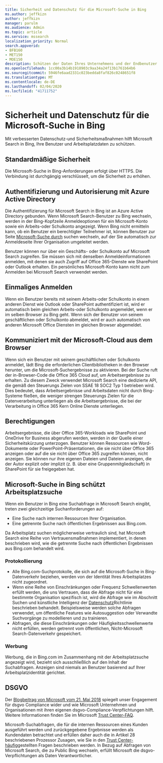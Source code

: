 ```yaml
---
title: Sicherheit und Datenschutz für die Microsoft-Suche in Bing
ms.author: jeffkizn
author: jeffkizn
manager: parulm
ms.audience: Admin
ms.topic: article
ms.service: mssearch
localization_priority: Normal
search.appverid:
- BFB160
- MET150
- MOE150
description: Schützen der Daten Ihres Unternehmens und der Endbenutzer bei der Bereitstellung von Informationen für autorisierte Benutzer mit Microsoft Search in Bing
ms.openlocfilehash: 1cc00a3b14b1918903c9aa34a24f13b1761b64b6
ms.sourcegitcommit: 5946fe6aad2331c023bedda8faf826c0248651f8
ms.translationtype: MT
ms.contentlocale: de-DE
ms.lasthandoff: 02/04/2020
ms.locfileid: "41711752"
---
```

# <a name="security-and-privacy-for-microsoft-search-in-bing"></a>Sicherheit und Datenschutz für die Microsoft-Suche in Bing

Mit verbesserten Datenschutz-und Sicherheitsmaßnahmen hilft Microsoft Search in Bing, Ihre Benutzer und Arbeitsplatzdaten zu schützen.

## <a name="secure-by-default"></a>Standardmäßige Sicherheit

Die Microsoft-Suche in Bing-Anforderungen erfolgt über HTTPS. Die Verbindung ist durchgängig verschlüsselt, um die Sicherheit zu erhöhen.
  
## <a name="authentication-and-authorization-with-azure-active-directory"></a>Authentifizierung und Autorisierung mit Azure Active Directory

Die Authentifizierung für Microsoft Search in Bing ist an Azure Active Directory gebunden. Wenn Microsoft Search-Benutzer zu Bing wechseln, werden in der Bing-Kopfzeile Anmeldeoptionen für ein Microsoft-Konto sowie ein Arbeits-oder Schulkonto angezeigt. Wenn Bing nicht ermitteln kann, ob ein Benutzer ein berechtigter Teilnehmer ist, können Benutzer zur Seite [Microsoft-Suche durch](https://www.bing.com/business/explore) suchen wechseln, auf der Sie automatisch zur Anmeldeseite Ihrer Organisation umgeleitet werden.

Benutzer können nur über ein Geschäfts- oder Schulkonto auf Microsoft Search zugreifen. Sie müssen sich mit denselben Anmeldeinformationen anmelden, mit denen sie auch Zugriff auf Office 365-Dienste wie SharePoint oder Outlook erhalten. Ein persönliches Microsoft-Konto kann nicht zum Anmelden bei Microsoft Search verwendet werden.

## <a name="single-sign-on"></a>Einmaliges Anmelden

Wenn ein Benutzer bereits mit seinem Arbeits-oder Schulkonto in einem anderen Dienst wie Outlook oder SharePoint authentifiziert ist, wird er automatisch beim gleichen Arbeits-oder Schulkonto angemeldet, wenn er im selben Browser zu Bing geht. Wenn sich der Benutzer von seinem geschäftlichen oder Schulkonto abmeldet, wird er auch automatisch von anderen Microsoft Office Diensten im gleichen Browser abgemeldet.
  
## <a name="communicates-with-the-microsoft-cloud-from-the-browser"></a>Kommuniziert mit der Microsoft-Cloud aus dem Browser

Wenn sich ein Benutzer mit seinem geschäftlichen oder Schulkonto anmeldet, lädt Bing die erforderlichen Clientbibliotheken in den Browser herunter, um die Microsoft-Suchergebnisse zu aktivieren. Bei der Suche ruft der in-Browser-Code die Office 365 Cloud auf, um Arbeitsergebnisse zu erhalten. Zu diesem Zweck verwendet Microsoft Search eine dedizierte API, die gemäß den Steuerungs Zielen von SSAE 18 SOC2 Typ 1 betrieben wird. Dies bedeutet, dass Arbeitsergebnisse und Arbeitsdaten nicht durch Bing-Systeme fließen, die weniger strengen Steuerungs Zielen für die Datenverarbeitung unterliegen als die Arbeitsergebnisse, die bei der Verarbeitung in Office 365 Kern Online Dienste unterliegen.
  
## <a name="permissions"></a>Berechtigungen

Arbeitsergebnisse, die über Office 365-Workloads wie SharePoint und OneDrive for Business abgerufen werden, werden in der Quelle einer Sicherheitskürzung unterzogen. Benutzer können Ressourcen wie Word-Dokumente oder PowerPoint-Präsentationen, die sie nicht über Office 365 anzeigen oder auf die sie nicht über Office 365 zugreifen können, nicht anzeigen. Sie können nur ihre eigenen Dateien und Dateien anzeigen, die der Autor explizit oder implizit (z. B. über eine Gruppenmitgliedschaft) in SharePoint für sie freigegeben hat.

## <a name="microsoft-search-in-bing-protects-workplace-searches"></a>Microsoft-Suche in Bing schützt Arbeitsplatzsuche

Wenn ein Benutzer in Bing eine Suchabfrage in Microsoft Search eingibt, treten zwei gleichzeitige Suchanforderungen auf:

- Eine Suche nach internen Ressourcen Ihrer Organisation.
- Eine getrennte Suche nach öffentlichen Ergebnissen aus Bing.com.

Da Arbeitsplatz suchen möglicherweise vertraulich sind, hat Microsoft Search eine Reihe von Vertrauensmaßnahmen implementiert, in denen beschrieben wird, wie die getrennte Suche nach öffentlichen Ergebnissen aus Bing.com behandelt wird.

### <a name="logging"></a>Protokollierung

- Alle Bing.com-Suchprotokolle, die sich auf die Microsoft-Suche in Bing-Datenverkehr beziehen, werden von der Identität Ihres Arbeitsplatzes nicht zugeordnet.
- Wenn eine Reihe von Einschränkungen oder Frequenz Schwellenwerten erfüllt werden, die uns Vertrauen, dass die Abfrage nicht für eine bestimmte Organisation spezifisch ist, wird die Abfrage wie im Abschnitt Suchen und künstliche Intelligenz der [Datenschutz](https://privacy.microsoft.com/privacystatement)Richtlinie beschrieben behandelt. Beispielsweise werden solche Abfragen verwendet, um öffentliche Features wie Autosuggestion oder Verwandte Suchvorgänge zu modellieren und zu trainieren.
- Abfragen, die diese Einschränkungen oder Häufigkeitsschwellenwerte nicht erfüllen, werden getrennt vom öffentlichen, Nicht-Microsoft Search-Datenverkehr gespeichert.

### <a name="advertising"></a>Werbung

Werbung, die in Bing.com im Zusammenhang mit der Arbeitsplatzsuche angezeigt wird, bezieht sich ausschließlich auf den Inhalt der Suchabfragen. Anzeigen sind niemals an Benutzer basierend auf Ihrer Arbeitsplatzidentität gerichtet.

## <a name="gdpr"></a>DSGVO

Der [Blogbeitrag von Microsoft vom 21. Mai 2018](https://blogs.microsoft.com/on-the-issues/2018/05/21/microsofts-commitment-to-gdpr-privacy-and-putting-customers-in-control-of-their-own-data/) spiegelt unser Engagement für dsgvo Compliance wider und wie Microsoft Unternehmen und Organisationen mit ihren eigenen dsgvo-Compliance-Verpflichtungen hilft. Weitere Informationen finden Sie im Microsoft [Trust Center-FAQ](https://www.microsoft.com/trustcenter/privacy/gdpr/gdpr-faqs).

Microsoft-Suchabfragen, die für die internen Ressourcen eines Kunden ausgeführt werden und zurückgegebene Ergebnisse werden als Kundendaten betrachtet und erfüllen daher auch die in Artikel 28 beschriebenen Prozessor Zusagen, wie Sie in den [Trust Center-häufig](https://www.microsoft.com/trustcenter/privacy/gdpr/gdpr-faqs)gestellten Fragen beschrieben werden. In Bezug auf Abfragen von Microsoft Search, die zu Public Bing wechseln, erfüllt Microsoft die dsgvo-Verpflichtungen als Daten Verantwortlicher.
